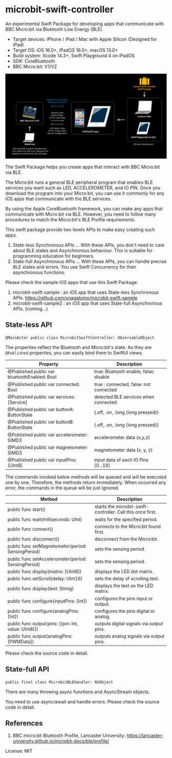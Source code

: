 # microbit-swift-controller

An experimental Swift Package for developing apps that communicate with BBC Micro:bit via Bluetooth Low Energy (BLE).

- Target devices: iPhone / iPad / Mac with Apple Silicon (Designed for iPad)
- Target OS: iOS 16.0+, iPadOS 16.0+, macOS 13.0+
- Build system: Xcode 14.3+, Swift Playground 4 on iPadOS
- SDK: CoreBluetooth
- BBC Micro:bit: V1/V2

![AppIcon](assets/overview.png)

The Swift Package helps you create apps that interact with BBC Micro:bit via BLE.

The Micro:bit runs a general BLE peripheral program that enables BLE services you want such as LED, ACCELEROMETER, and IO PIN.
Once you download the program into your Micro:bit, you can use it commonly for any iOS apps that communicate with the BLE services.

By using the Apple CoreBluetooth framework, you can make any apps that communicate with Micro:bit via BLE.
However, you need to follow many procedures to match the Micro:bit's BLE Profile requirements.

This swift package provide two levels APIs to make easy creating such apps.

1. State-less Synchronous APIs ... With these APIs, you don't need to care about BLE states and Asynchronous behaviour. This is suitable for programming education for beginners.
1. State-full Asynchronous APIs ... With these APIs, you can handle precise BLE states and errors. You use Swift Concurrency for their asynchronous functions.

Please check the sample iOS apps that use this Swift Package.

1. microbit-swift-sample  : an iOS app that uses State-less Synchronous APIs. https://github.com/ynagatomo/microbit-swift-sample
1. microbit-swift-sample2 : an iOS app that uses State-full Asynchronous APIs. (coming...)

## State-less API

`@MainActor public class MicrobitSwiftController: ObservableObject`

The properties reflect the Bluetooth and Micro:bit's state.
As they are `@Published` properties, you can easily bind them to SwiftUI views.

| Property | Description |
| -------- | ----------- |
| @Published public var bluetoothEnabled: Bool | true: Bluetooth enable, false: disable |
| @Published public var connected: Bool | true : connected, false: not connected |
| @Published public var services: [Service] | detected BLE services when connected |
| @Published public var buttonA: ButtonState | {.off, .on, .long (long pressed)} |
| @Published public var buttonB: ButtonState | {.off, .on, .long (long pressed)} |
| @Published public var accelerometer: SIMD3<Float> | accelerometer data {x,y,z} |
| @Published public var magnetometer: SIMD3<Float> | magnetometer data {x, y, z} |
| @Published public var inputPins: [UInt8] | input data of each IO Pins [0...19] |

The commands invoked below methods will be queued and will be executed one by one.
Therefore, the methods return immediately. When occurred any error, the commands
in the queue will be just ignored.  

| Method | Description |
| ------ | ----------- |
| public func start() | starts the microbit-swift-controller. Call this once first. |
| public func wait(milliseconds: UInt) | waits for the specified period. |
| public func connect() | connects to the Micro:bit found first. |
| public func disconnect() | disconnect from the Micro:bit. |
| public func setMagnetometor(period: SensingPeriod) | sets the sensing period. |
| public func setAccelerometer(period: SensingPeriod) | sets the sensing period. |
| public func display(matrix: [UInt8]) | displays the LED dot matrix. |
| public func setScroll(delay: UInt16) | sets the delay of scrolling text. |
| public func display(text: String) | displays the text on the LED matrix. |
| public func configure(inputPins: [Int]) | configures the pins input or output. |
| public func configure(analogPins: [Int]) | configures the pins digital or analog. |
| public func output(pins: [(pin: Int, value: UInt8)]) | outputs digital signals via output pins. |
| public func output(analogPins: [PWMData]) | outputs analog signals via output pins. |

Please check the source code in detail.

## State-full API

`public final class MicrobitBLEHandler: NSObject`

There are many throwing async functions and AsyncStream objects.

You need to use async/await and handle errors.
Please check the source code in detail.

## References

1. BBC micro:bit Bluetooth Profile, Lancaster University: https://lancaster-university.github.io/microbit-docs/ble/profile/

License: MIT
